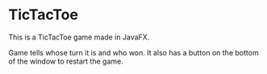 # TicTacToe

This is a TicTacToe game made in JavaFX. 

Game tells whose turn it is and who won. 
It also has a button on the bottom of the window to restart the game.
